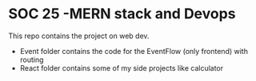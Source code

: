 # SOC 25 -MERN stack and Devops
This repo contains the project on web dev. 
* Event folder contains the code for the EventFlow (only frontend) with routing
* React folder contains some of my side projects like calculator

